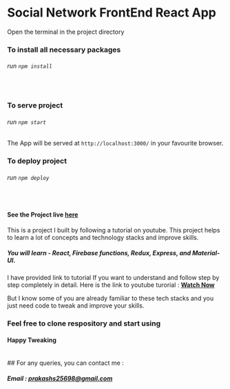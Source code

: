 # Social Network FrontEnd React App

Open the terminal in the project directory

### To install all necessary packages

###### run `npm install`
<br />

### To serve project 

###### run `npm start`

The App will be served at `http://localhost:3000/` in your favourite browser.
<br />

### To deploy project

###### run `npm deploy`
<br />

#### See the Project live [here](https://prakashs25.github.io/social-network-frontend)

This is a project I built by following a tutorial on youtube.
This project helps to learn a lot of concepts and technology stacks and improve skills.
##### You will learn - React, Firebase functions, Redux, Express, and Material-UI.

I have provided link to tutorial If you want to understand and follow step by step completely in detail. Here is the link to youtube turorial :  [**Watch Now**](https://www.youtube.com/watch?v=m_u6P5k0vP0)

But I know some of you are already familiar to these tech stacks and you just need code to tweak and improve your skills.

### Feel free to clone respository and start using
#### Happy Tweaking

<br />
## For any queries, you can contact me :

##### Email : [prakashs25698@gmail.com](mailto:prakashs25698@gmail.com)
